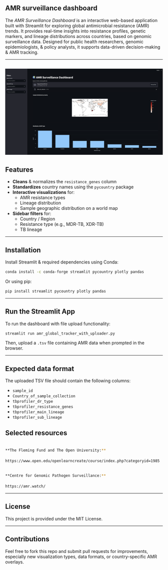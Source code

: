 ## AMR surveillance dashboard

The *AMR Surveillance Dashboard* is an interactive web-based application built with Streamlit for exploring global antimicrobial resistance (AMR) trends. It provides real-time insights into resistance profiles, genetic markers, and lineage distributions across countries, based on genomic surveillance data. Designed for public health researchers, genomic epidemiologists, & policy analysts, it supports data-driven decision-making & AMR tracking.

---
![Results](data/Global_AMR_Tracker_Dashbaord.png)
---

## Features

- **Cleans** & normalizes the `resistance_genes` column
- **Standardizes** country names using the `pycountry` package
- **Interactive visualizations** for:
  - AMR resistance types
  - Lineage distribution
  - Sample geographic distribution on a world map
- **Sidebar filters** for:
  - Country / Region
  - Resistance type (e.g., MDR-TB, XDR-TB)
  - TB lineage

---

## Installation

Install Streamlit & required dependencies using Conda:

```bash
conda install -c conda-forge streamlit pycountry plotly pandas
```

Or using pip:

```bash
pip install streamlit pycountry plotly pandas
```

---

## Run the Streamlit App

To run the dashboard with file upload functionality:

```bash
streamlit run amr_global_tracker_with_uploader.py

```

Then, upload a `.tsv` file containing AMR data when prompted in the browser.

---

## Expected data format

The uploaded TSV file should contain the following columns:

- `sample_id`
- `Country_of_sample_collection`
- `tbprofiler_dr_type`
- `tbprofiler_resistance_genes`
- `tbprofiler_main_lineage`
- `tbprofiler_sub_lineage`

## Selected resources

```bash

**The Fleming Fund and The Open University:**

https://www.open.edu/openlearncreate/course/index.php?categoryid=1985

```

```bash

**Centre for Genomic Pathogen Surveillance:**

https://amr.watch/


```

---

## License

This project is provided under the MIT License.

---

## Contributions

Feel free to fork this repo and submit pull requests for improvements, especially new visualization types, data formats, or country-specific AMR overlays.
